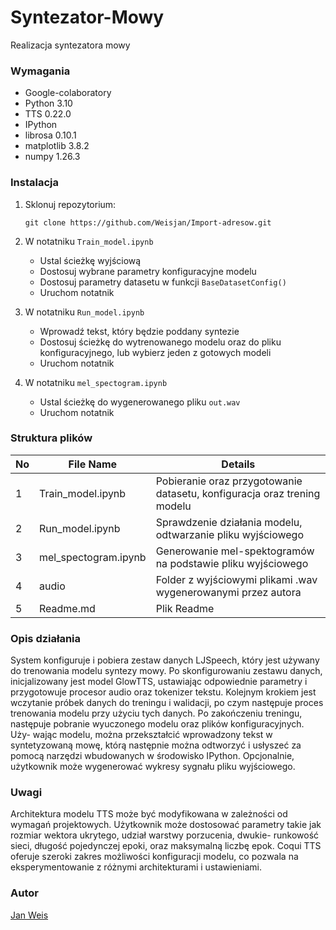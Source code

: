 # Syntezator-Mowy

Realizacja syntezatora mowy

### Wymagania

* Google-colaboratory
* Python 3.10
* TTS 0.22.0
* IPython
* librosa 0.10.1
* matplotlib 3.8.2
* numpy 1.26.3

### Instalacja

1. Sklonuj repozytorium:
    ```
    git clone https://github.com/Weisjan/Import-adresow.git
    ```
    
2. W notatniku `Train_model.ipynb`
   - Ustal ścieżkę wyjściową
   - Dostosuj wybrane parametry konfiguracyjne modelu
   - Dostosuj parametry datasetu w funkcji `BaseDatasetConfig()`
   - Uruchom notatnik

3. W notatniku `Run_model.ipynb`
   - Wprowadź tekst, który będzie poddany syntezie
   - Dostosuj ścieżkę do wytrenowanego modelu oraz do pliku konfiguracyjnego, lub wybierz jeden z gotowych modeli
   - Uruchom notatnik
     
4. W notatniku `mel_spectogram.ipynb`
   - Ustal ścieżkę do wygenerowanego pliku `out.wav`
   - Uruchom notatnik
     
### Struktura plików

| No | File Name | Details 
|----|------------|-------|
| 1  | Train_model.ipynb | Pobieranie oraz przygotowanie datasetu, konfiguracja oraz trening modelu
| 2 | Run_model.ipynb | Sprawdzenie działania modelu, odtwarzanie pliku wyjściowego
| 3  | mel_spectogram.ipynb | Generowanie mel-spektogramów na podstawie pliku wyjściowego
| 4 | audio | Folder z wyjściowymi plikami .wav wygenerowanymi przez autora
| 5 | Readme.md | Plik Readme
  
### Opis działania

System konfiguruje i pobiera zestaw danych LJSpeech, który jest używany do trenowania modelu syntezy
mowy. Po skonfigurowaniu zestawu danych, inicjalizowany jest model GlowTTS, ustawiając odpowiednie
parametry i przygotowuje procesor audio oraz tokenizer tekstu. Kolejnym krokiem jest wczytanie próbek
danych do treningu i walidacji, po czym następuje proces trenowania modelu przy użyciu tych danych.
Po zakończeniu treningu, następuje pobranie wyuczonego modelu oraz plików konfiguracyjnych. Uży-
wając modelu, można przekształcić wprowadzony tekst w syntetyzowaną mowę, którą następnie można
odtworzyć i usłyszeć za pomocą narzędzi wbudowanych w środowisko IPython. Opcjonalnie, 
użytkownik może wygenerować wykresy sygnału pliku wyjściowego.

### Uwagi

Architektura modelu TTS może być modyfikowana w zależności od wymagań projektowych. Użytkownik
może dostosować parametry takie jak rozmiar wektora ukrytego, udział warstwy porzucenia, dwukie-
runkowość sieci, długość pojedynczej epoki, oraz maksymalną liczbę epok. Coqui TTS oferuje szeroki
zakres możliwości konfiguracji modelu, co pozwala na eksperymentowanie z różnymi architekturami i
ustawieniami.

### Autor

[Jan Weis](https://github.com/Weisjan)

